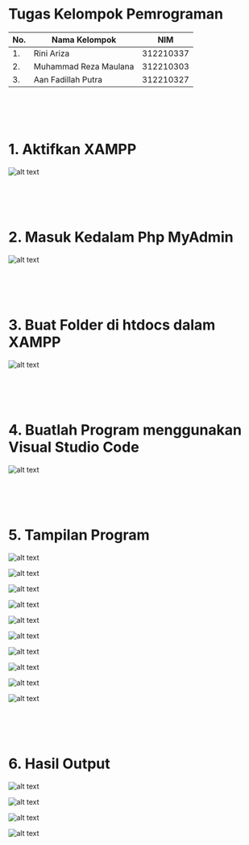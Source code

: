 # Tugas Kelompok Pemrograman 


| No.| Nama Kelompok |       NIM                           |
|----|------------|----------------------------------------|
| 1. | Rini Ariza | 312210337               |
| 2. | Muhammad Reza Maulana       |  312210303   |
| 3. | Aan Fadillah Putra  | 312210327 |

<br><br><br>

# 1. Aktifkan XAMPP

![alt text](https://github.com/rniarzz/pemrograman-web-1/blob/main/Images/1.png?raw=true)

<br><br><br>

# 2. Masuk Kedalam Php MyAdmin

![alt text](https://github.com/rniarzz/pemrograman-web-1/blob/main/Images/2.png?raw=true)

<br><br><br>

# 3. Buat Folder di htdocs dalam XAMPP 

![alt text](https://github.com/rniarzz/pemrograman-web-1/blob/main/Images/3.png?raw=true)

<br><br><br>

# 4. Buatlah Program menggunakan Visual Studio Code 

![alt text](https://github.com/rniarzz/pemrograman-web-1/blob/main/Images/4.png?raw=true)

<br><br><br>

# 5. Tampilan Program

![alt text](https://github.com/rniarzz/pemrograman-web-1/blob/main/Images/4.png?raw=true)

![alt text](https://github.com/rniarzz/pemrograman-web-1/blob/main/Images/5.png?raw=true)

![alt text](https://github.com/rniarzz/pemrograman-web-1/blob/main/Images/6.png?raw=true)

![alt text](https://github.com/rniarzz/pemrograman-web-1/blob/main/Images/7.png?raw=true)

![alt text](https://github.com/rniarzz/pemrograman-web-1/blob/main/Images/8.png?raw=true)

![alt text](https://github.com/rniarzz/pemrograman-web-1/blob/main/Images/9.png?raw=true)

![alt text](https://github.com/rniarzz/pemrograman-web-1/blob/main/Images/10.png?raw=true)

![alt text](https://github.com/rniarzz/pemrograman-web-1/blob/main/Images/11.png?raw=true)

![alt text](https://github.com/rniarzz/pemrograman-web-1/blob/main/Images/12.png?raw=true)

![alt text](https://github.com/rniarzz/pemrograman-web-1/blob/main/Images/13.png?raw=true)

<br><br><br>

# 6. Hasil Output

![alt text](https://github.com/rniarzz/pemrograman-web-1/blob/main/Images/14.png?raw=true)

![alt text](https://github.com/rniarzz/pemrograman-web-1/blob/main/Images/15.png?raw=true)

![alt text](https://github.com/rniarzz/pemrograman-web-1/blob/main/Images/16.png?raw=true)

![alt text](https://github.com/rniarzz/pemrograman-web-1/blob/main/Images/17.png?raw=true)
